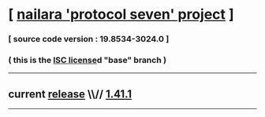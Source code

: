 
# [ [nailara 'protocol seven' project](http://src.nailara.net/) ]

### [ source code version : 19.8534-3024.0 ]

### ( this is the [ISC license](license)d "base" branch )
---
## current [release](https://github.com/anotherlink/nailara/releases) \\\\// [1.41.1](https://github.com/anotherlink/nailara/releases/tag/1.41.1)
---

